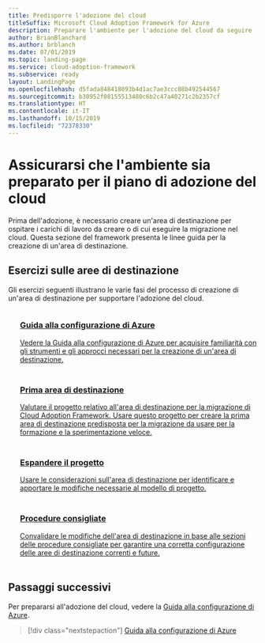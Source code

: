 ```yaml
---
title: Predisporre l'adozione del cloud
titleSuffix: Microsoft Cloud Adoption Framework for Azure
description: Preparare l'ambiente per l'adozione del cloud da seguire
author: BrianBlanchard
ms.author: brblanch
ms.date: 07/01/2019
ms.topic: landing-page
ms.service: cloud-adoption-framework
ms.subservice: ready
layout: LandingPage
ms.openlocfilehash: d5fada848418093b4d1ac7ae3ccc08b492544567
ms.sourcegitcommit: b30952f08155513480c6b2c47a40271c2b2357cf
ms.translationtype: HT
ms.contentlocale: it-IT
ms.lasthandoff: 10/15/2019
ms.locfileid: "72378330"
---
```

<!-- markdownlint-disable MD026 -->

# <a name="ensure-the-environment-is-prepared-for-the-cloud-adoption-plan"></a>Assicurarsi che l'ambiente sia preparato per il piano di adozione del cloud

Prima dell'adozione, è necessario creare un'area di destinazione per ospitare i carichi di lavoro da creare o di cui eseguire la migrazione nel cloud. Questa sezione del framework presenta le linee guida per la creazione di un'area di destinazione.

## <a name="landing-zone-exercises"></a>Esercizi sulle aree di destinazione

Gli esercizi seguenti illustrano le varie fasi del processo di creazione di un'area di destinazione per supportare l'adozione del cloud.

<!-- markdownlint-disable MD033 -->

<ul class="panelContent cardsF">
    <li style="display: flex; flex-direction: column;">
        <a href="./azure-setup-guide/index.md">
            <div class="cardSize">
                <div class="cardPadding" style="padding-bottom:10px;">
                    <div class="card" style="padding-bottom:10px;">
                        <div class="cardImageOuter">
                            <div class="cardImage">
                                <img alt="" src="../_images/icons/1.png" data-linktype="external">
                            </div>
                        </div>
                        <div class="cardText" style="padding-left:0px;">
                            <h3>Guida alla configurazione di Azure</h3>
Vedere la Guida alla configurazione di Azure per acquisire familiarità con gli strumenti e gli approcci necessari per la creazione di un'area di destinazione.
                        </div>
                    </div>
                </div>
            </div>
        </a>
    </li>
    <li style="display: flex; flex-direction: column;">
        <a href="./azure-setup-guide/migration-landing-zone.md">
            <div class="cardSize">
                <div class="cardPadding" style="padding-bottom:10px;">
                    <div class="card" style="padding-bottom:10px;">
                        <div class="cardImageOuter">
                            <div class="cardImage">
                                <img alt="" src="../_images/icons/2.png" data-linktype="external">
                            </div>
                        </div>
                        <div class="cardText" style="padding-left:0px;">
                            <h3>Prima area di destinazione</h3>
Valutare il progetto relativo all'area di destinazione per la migrazione di Cloud Adoption Framework. Usare questo progetto per creare la prima area di destinazione predisposta per la migrazione da usare per la formazione e la sperimentazione veloce.
                        </div>
                    </div>
                </div>
            </div>
        </a>
    </li>
    <li style="display: flex; flex-direction: column;">
        <a href="./considerations/index.md">
            <div class="cardSize">
                <div class="cardPadding" style="padding-bottom:10px;">
                    <div class="card" style="padding-bottom:10px;">
                        <div class="cardImageOuter">
                            <div class="cardImage">
                                <img alt="" src="../_images/icons/3.png" data-linktype="external">
                            </div>
                        </div>
                        <div class="cardText" style="padding-left:0px;">
                            <h3>Espandere il progetto</h3>
Usare le considerazioni sull'area di destinazione per identificare e apportare le modifiche necessarie al modello di progetto.
                        </div>
                    </div>
                </div>
            </div>
        </a>
    </li>
    <li style="display: flex; flex-direction: column;">
        <a href="./azure-best-practices/index.md">
            <div class="cardSize">
                <div class="cardPadding" style="padding-bottom:10px;">
                    <div class="card" style="padding-bottom:10px;">
                        <div class="cardImageOuter">
                            <div class="cardImage">
                                <img alt="" src="../_images/icons/4.png" data-linktype="external">
                            </div>
                        </div>
                        <div class="cardText" style="padding-left:0px;">
                            <h3>Procedure consigliate</h3>
Convalidare le modifiche dell'area di destinazione in base alle sezioni delle procedure consigliate per garantire una corretta configurazione delle aree di destinazione correnti e future.
                        </div>
                    </div>
                </div>
            </div>
        </a>
    </li>
</ul>

<!-- markdownlint-enable MD033 -->

## <a name="next-steps"></a>Passaggi successivi

Per prepararsi all'adozione del cloud, vedere la [Guida alla configurazione di Azure](./azure-setup-guide/index.md).

> [!div class="nextstepaction"]
> [Guida alla configurazione di Azure](./azure-setup-guide/index.md)
